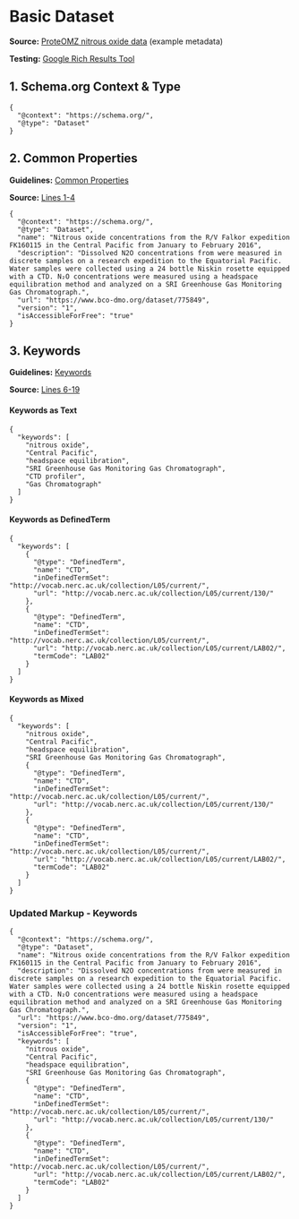 # Basic Dataset

**Source:** [ProteOMZ nitrous oxide data](/tutorials/esip-summer-mtg-2022/examples/dataset-01.txt) (example metadata)

**Testing:** [Google Rich Results Tool](https://search.google.com/test/rich-results)

## 1. Schema.org Context & Type

```
{
  "@context": "https://schema.org/",
  "@type": "Dataset"
}
```

## 2. Common Properties

**Guidelines:** 
[Common Properties](/guides/Dataset.md#common-properties)

**Source:**
[Lines 1-4](/tutorials/esip-summer-mtg-2022/examples/dataset-01.txt#L1-L4)

```
{
  "@context": "https://schema.org/",
  "@type": "Dataset",
  "name": "Nitrous oxide concentrations from the R/V Falkor expedition FK160115 in the Central Pacific from January to February 2016",
  "description": "Dissolved N2O concentrations from were measured in discrete samples on a research expedition to the Equatorial Pacific. Water samples were collected using a 24 bottle Niskin rosette equipped with a CTD. N₂O concentrations were measured using a headspace equilibration method and analyzed on a SRI Greenhouse Gas Monitoring Gas Chromatograph.",
  "url": "https://www.bco-dmo.org/dataset/775849",
  "version": "1",
  "isAccessibleForFree": "true"
}
```

## 3. Keywords

**Guidelines:** 
[Keywords](/guides/Dataset.md#keywords)

**Source:**
[Lines 6-19](/tutorials/esip-summer-mtg-2022/examples/dataset-01.txt#L6-L19)

#### Keywords as Text

```
{
  "keywords": [
    "nitrous oxide", 
    "Central Pacific", 
    "headspace equilibration", 
    "SRI Greenhouse Gas Monitoring Gas Chromatograph", 
    "CTD profiler", 
    "Gas Chromatograph"
  ]
}
```

#### Keywords as DefinedTerm

```
{
  "keywords": [
    {
      "@type": "DefinedTerm",
      "name": "CTD",
      "inDefinedTermSet": "http://vocab.nerc.ac.uk/collection/L05/current/",
      "url": "http://vocab.nerc.ac.uk/collection/L05/current/130/"
    },
    {
      "@type": "DefinedTerm",
      "name": "CTD",
      "inDefinedTermSet": "http://vocab.nerc.ac.uk/collection/L05/current/",
      "url": "http://vocab.nerc.ac.uk/collection/L05/current/LAB02/",
      "termCode": "LAB02"
    }
  ]
}
```

#### Keywords as Mixed

```
{
  "keywords": [
    "nitrous oxide", 
    "Central Pacific", 
    "headspace equilibration", 
    "SRI Greenhouse Gas Monitoring Gas Chromatograph",
    {
      "@type": "DefinedTerm",
      "name": "CTD",
      "inDefinedTermSet": "http://vocab.nerc.ac.uk/collection/L05/current/",
      "url": "http://vocab.nerc.ac.uk/collection/L05/current/130/"
    },
    {
      "@type": "DefinedTerm",
      "name": "CTD",
      "inDefinedTermSet": "http://vocab.nerc.ac.uk/collection/L05/current/",
      "url": "http://vocab.nerc.ac.uk/collection/L05/current/LAB02/",
      "termCode": "LAB02"
    }
  ]
}
```

### Updated Markup - Keywords

```
{
  "@context": "https://schema.org/",
  "@type": "Dataset",
  "name": "Nitrous oxide concentrations from the R/V Falkor expedition FK160115 in the Central Pacific from January to February 2016",
  "description": "Dissolved N2O concentrations from were measured in discrete samples on a research expedition to the Equatorial Pacific. Water samples were collected using a 24 bottle Niskin rosette equipped with a CTD. N₂O concentrations were measured using a headspace equilibration method and analyzed on a SRI Greenhouse Gas Monitoring Gas Chromatograph.",
  "url": "https://www.bco-dmo.org/dataset/775849",
  "version": "1",
  "isAccessibleForFree": "true",
  "keywords": [
    "nitrous oxide", 
    "Central Pacific", 
    "headspace equilibration", 
    "SRI Greenhouse Gas Monitoring Gas Chromatograph",
    {
      "@type": "DefinedTerm",
      "name": "CTD",
      "inDefinedTermSet": "http://vocab.nerc.ac.uk/collection/L05/current/",
      "url": "http://vocab.nerc.ac.uk/collection/L05/current/130/"
    },
    {
      "@type": "DefinedTerm",
      "name": "CTD",
      "inDefinedTermSet": "http://vocab.nerc.ac.uk/collection/L05/current/",
      "url": "http://vocab.nerc.ac.uk/collection/L05/current/LAB02/",
      "termCode": "LAB02"
    }
  ]
}
```

